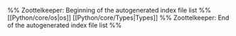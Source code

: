 %% Zoottelkeeper: Beginning of the autogenerated index file list  %%
 [[Python/core/os|os]]
 [[Python/core/Types|Types]]
%% Zoottelkeeper: End of the autogenerated index file list  %%
